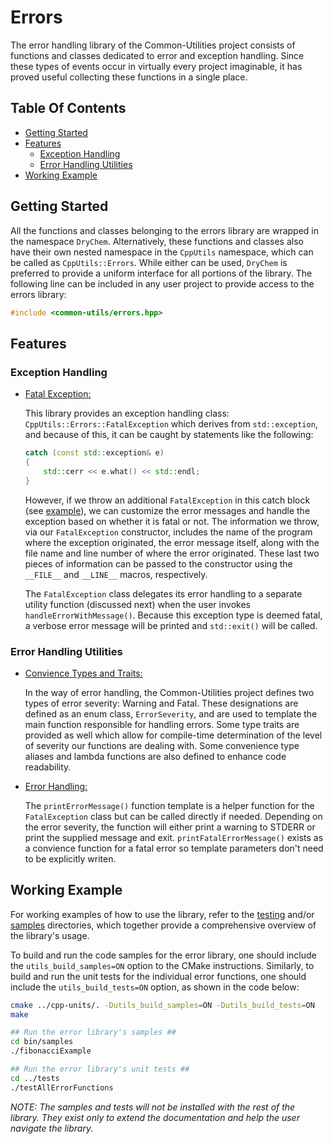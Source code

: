 # Errors

The error handling library of the Common-Utilities project consists of functions and classes dedicated to error and exception handling. Since these types of events occur in virtually every project imaginable, it has proved useful collecting these functions in a single place.

## Table Of Contents

- [Getting Started](#Getting-Started)
- [Features](#Features)
  - [Exception Handling](#Exception-Handling)
  - [Error Handling Utilities](#Error-Handling-Utilities)
- [Working Example](#Working-Example)

## Getting Started

All the functions and classes belonging to the errors library are wrapped in the namespace `DryChem`. Alternatively, these functions and classes also have their own nested namespace in the `CppUtils` namespace, which can be called as `CppUtils::Errors`. While either can be used, `DryChem` is preferred to provide a uniform interface for all portions of the library. The following line can be included in any user project to provide access to the errors library:

```C++
#include <common-utils/errors.hpp>
```

## Features

### Exception Handling

- [Fatal Exception:](../../../include/common-utils/errors/exceptions/fatalException.hpp)

  This library provides an exception handling class: `CppUtils::Errors::FatalException` which derives from `std::exception`, and because of this, it can be caught by statements like the following:

  ```C++
  catch (const std::exception& e)
  {
      std::cerr << e.what() << std::endl;
  }
  ```

  However, if we throw an additional `FatalException` in this catch block (see [example](../samples/fibonacciExample.cpp)), we can customize the error messages and handle the exception based on whether it is fatal or not. The information we throw, via our `FatalException` constructor, includes the name of the program where the exception originated, the error message itself, along with the file name and line number of where the error originated. These last two pieces of information can be passed to the constructor using the `__FILE__` and `__LINE__` macros, respectively.

  The `FatalException` class delegates its error handling to a separate utility function (discussed next) when the user invokes `handleErrorWithMessage()`. Because this exception type is deemed fatal, a verbose error message will be printed and `std::exit()` will be called.

### Error Handling Utilities

- [Convience Types and Traits:](../../../include/common-utils/errors/utils/errorTypes.hpp)

  In the way of error handling, the Common-Utilities project defines two types of error severity: Warning and Fatal. These designations are defined as an enum class, `ErrorSeverity`, and are used to template the main function responsible for handling errors. Some type traits are provided as well which allow for compile-time determination of the level of severity our functions are dealing with. Some convenience type aliases and lambda functions are also defined to enhance code readability.

- [Error Handling:](../../../include/common-utils/errors/utils/errorHandling.hpp)

  The `printErrorMessage()` function template is a helper function for the `FatalException` class but can be called directly if needed. Depending on the error severity, the function will either print a warning to STDERR or print the supplied message and exit. `printFatalErrorMessage()` exists as a convience function for a fatal error so template parameters don't need to be explicitly writen.

## Working Example

For working examples of how to use the library, refer to the [testing](../tests) and/or [samples](../samples) directories, which together provide a comprehensive overview of the library's usage.

To build and run the code samples for the error library, one should include the `utils_build_samples=ON` option to the CMake instructions. Similarly, to build and run the unit tests for the individual error functions, one should include the `utils_build_tests=ON` option, as shown in the code below:

```bash
cmake ../cpp-units/. -Dutils_build_samples=ON -Dutils_build_tests=ON
make

## Run the error library's samples ##
cd bin/samples
./fibonacciExample

## Run the error library's unit tests ##
cd ../tests
./testAllErrorFunctions
```

*NOTE: The samples and tests will not be installed with the rest of the library. They exist only to extend the documentation and help the user navigate the library.*
